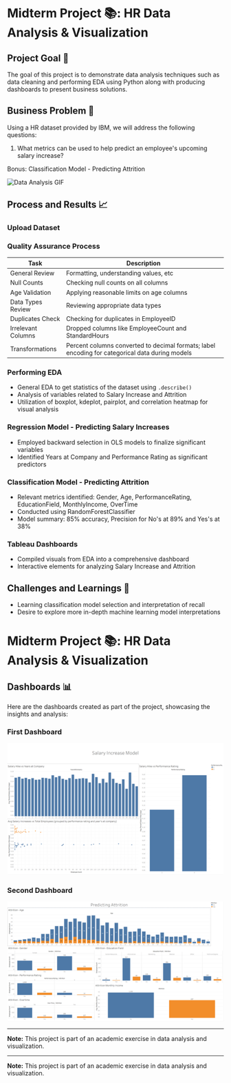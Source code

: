 # Midterm Project 📚: HR Data Analysis & Visualization

## Project Goal 🎯
The goal of this project is to demonstrate data analysis techniques such as data cleaning and performing EDA using Python along with producing dashboards to present business solutions.    

## Business Problem 🏢
Using a HR dataset provided by IBM, we will address the following questions: 
1. What metrics can be used to help predict an employee's upcoming salary increase? 

Bonus: Classification Model - Predicting Attrition 

![Data Analysis GIF](https://media.giphy.com/media/RiykPw9tgdOylwFgUe/giphy.gif)

## Process and Results 📈

### Upload Dataset

### Quality Assurance Process
| Task | Description |
| ---- | ----------- |
| General Review | Formatting, understanding values, etc |
| Null Counts | Checking null counts on all columns |
| Age Validation | Applying reasonable limits on age columns |
| Data Types Review | Reviewing appropriate data types |
| Duplicates Check | Checking for duplicates in EmployeeID |
| Irrelevant Columns | Dropped columns like EmployeeCount and StandardHours |
| Transformations | Percent columns converted to decimal formats; label encoding for categorical data during models |

### Performing EDA
- General EDA to get statistics of the dataset using `.describe()`
- Analysis of variables related to Salary Increase and Attrition
- Utilization of boxplot, kdeplot, pairplot, and correlation heatmap for visual analysis

### Regression Model - Predicting Salary Increases
- Employed backward selection in OLS models to finalize significant variables
- Identified Years at Company and Performance Rating as significant predictors

### Classification Model - Predicting Attrition
- Relevant metrics identified: Gender, Age, PerformanceRating, EducationField, MonthlyIncome, OverTime
- Conducted using RandomForestClassifier
- Model summary: 85% accuracy, Precision for No's at 89% and Yes's at 38%

### Tableau Dashboards
- Compiled visuals from EDA into a comprehensive dashboard
- Interactive elements for analyzing Salary Increase and Attrition

## Challenges and Learnings 🤔
- Learning classification model selection and interpretation of recall
- Desire to explore more in-depth machine learning model interpretations


# Midterm Project 📚: HR Data Analysis & Visualization

<!-- Your existing content -->

## Dashboards 📊

Here are the dashboards created as part of the project, showcasing the insights and analysis:

### First Dashboard
![First Dashboard](images/firstDashboard.png)

### Second Dashboard
![Second Dashboard](images/secondDashboard.png)

---

**Note:** This project is part of an academic exercise in data analysis and visualization.

---

**Note:** This project is part of an academic exercise in data analysis and visualization.
